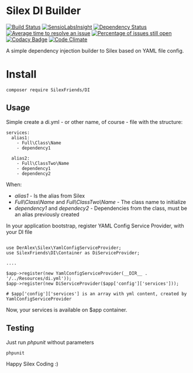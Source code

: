 # Silex DI Builder 
[![Build Status](https://travis-ci.org/SilexFriends/Di.png)](https://travis-ci.org/SilexFriends/Di) 
[![SensioLabsInsight](https://insight.sensiolabs.com/projects/7b8ed0fc-2f5a-4e6f-84fd-030430a3482e/mini.png)](https://insight.sensiolabs.com/projects/7b8ed0fc-2f5a-4e6f-84fd-030430a3482e)
[![Dependency Status](https://www.versioneye.com/user/projects/55ddde652383e9002500006d/badge.svg?style=flat)](https://www.versioneye.com/user/projects/55ddde652383e9002500006d)
[![Average time to resolve an issue](http://isitmaintained.com/badge/resolution/mrprompt/Silex-di-builder.svg)](http://isitmaintained.com/project/mrprompt/Silex-di-builder "Average time to resolve an issue")
[![Percentage of issues still open](http://isitmaintained.com/badge/open/mrprompt/Silex-di-builder.svg)](http://isitmaintained.com/project/mrprompt/Silex-di-builder "Percentage of issues still open")
[![Codacy Badge](https://api.codacy.com/project/badge/grade/430370f1ef0a45d78cb019d125ff95a7)](https://www.codacy.com/app/mrprompt/silex-di-builder)
[![Code Climate](https://codeclimate.com/github/mrprompt/silex-di-builder/badges/gpa.svg)](https://codeclimate.com/github/mrprompt/silex-di-builder)

A simple dependency injection builder to Silex based on YAML file config.

# Install

```
composer require SilexFriends/DI
```

## Usage
Simple create a di.yml - or other name, of course - file with the structure:


```
services:
  alias1:
    - Full\Class\Name
    - dependency1

  alias2:
    - Full\ClassTwo\Name
    - dependency1
    - dependency2

```

When:

- *alias1* - Is the alias from Silex
- *Full\Class\Name* and *Full\ClassTwo\Name* - The class name to initialize
- *dependency1* and *dependecy2* - Dependencies from the class, must be an alias previously created

In your application bootstrap, register YAML Config Service Provider, with your DI file

```

use DerAlex\Silex\YamlConfigServiceProvider;
use SilexFriends\DI\Container as DiServiceProvider;

....

$app->register(new YamlConfigServiceProvider(__DIR__ . '/../Resources/di.yml'));
$app->register(new DiServiceProvider($app['config']['services']));
 
# $app['config']['services'] is an array with yml content, created by YamlConfigServiceProvider

```

Now, your services is available on $app container.


## Testing

Just run *phpunit* without parameters

```
phpunit
```

Happy Silex Coding :)

